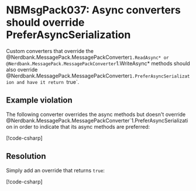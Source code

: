# NBMsgPack037: Async converters should override PreferAsyncSerialization

Custom converters that override the @Nerdbank.MessagePack.MessagePackConverter`1.ReadAsync* or @Nerdbank.MessagePack.MessagePackConverter`1.WriteAsync* methods should also override @Nerdbank.MessagePack.MessagePackConverter`1.PreferAsyncSerialization and have it return `true`.

## Example violation

The following converter overrides the async methods but doesn't override @Nerdbank.MessagePack.MessagePackConverter`1.PreferAsyncSerialization in order to indicate that its async methods are preferred:

[!code-csharp[](../../samples/AnalyzerDocs/NBMsgPack037.cs#Defective)]

## Resolution

Simply add an override that returns `true`:

[!code-csharp[](../../samples/AnalyzerDocs/NBMsgPack037.cs#Fix)]
